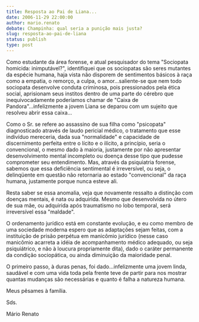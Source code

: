 ```yaml
---
title: Resposta ao Pai de Liana...
date: 2006-11-29 22:00:00
author: mario.renato
debate: Champinha: qual seria a punição mais justa?
slug: resposta-ao-pai-de-liana
status: publish 
type: post
---
```


Como estudante da área forense, e atual pesquisador do tema "Sociopata homicida: inimputável?", identifiquei que os sociopatas são seres mutantes da espécie humana, haja vista não disporem de sentimentos básicos à raça como a empatia, o remorço, a culpa, o amor...saliente-se que nem todo sociopata desenvolve conduta criminosa, pois pressionados pela ética social, aprisionam seus institos dentro de uma parte do cérebro que inequivocadamente poderíamos chamar de "Caixa de Pandora"...infelizmente a jovem Liana se deparou com um sujeito que resolveu abrir essa caixa...  

 Como o Sr. se refere ao assassino de sua filha como "psicopata" diagnosticado através de laudo pericial médico, o tratamento que esse indivíduo mereceria, dada sua "normalidade" e capacidade de discernimento perfeita entre o lícito e o ilícito, a princípio, seria o convencional, o mesmo dado à maioria, justamente por não apresentar desenvolvimento mental incompleto ou doença desse tipo que pudesse comprometer seu entendimento. Mas, através da psiquiatria forense, sabemos que essa deficiência sentimental é irreversível, ou seja, o delinqüente em questão não retornaria ao estado "convencional" da raça humana, justamente porque nunca esteve ali.   

 Resta saber se essa anomalia, veja que novamente ressalto a distinção com doenças mentais, é nata ou adquirida. Mesmo que desenvolvida no útero de sua mãe, ou adquirida após traumatismo no lobo temporal, será irreversível essa "maldade".  

  

 O ordenamento jurídico está em constante evolução, e eu como membro de uma sociedade moderna espero que as adaptações sejam feitas, com a instituição de prisão perpétua em manicômio jurídico (nesse caso manicômio acarreta a idéia de acompanhamento médico adequado, ou seja psiquiátrico, e não à loucura propriamente dita), dado o caráter permanente da condição sociopática, ou ainda diminuição da maioridade penal.  

  

 O primeiro passo, à duras penas, foi dado...infelizmente uma jovem linda, saudável e com uma vida toda pela frente teve de partir para nos mostrar quantas mudanças são necessárias e quanto é falha a natureza humana.  

Meus pêsames à família.  

Sds.  

Mário Renato
